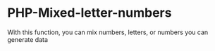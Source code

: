 # PHP-Mixed-letter-numbers
 With this function, you can mix numbers, letters, or numbers you can generate data
